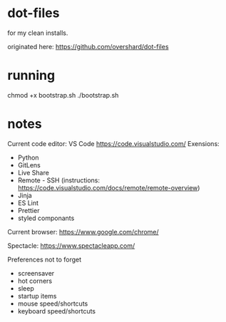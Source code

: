 # dot-files
for my clean installs.

originated here: https://github.com/overshard/dot-files

# running
chmod +x bootstrap.sh
./bootstrap.sh

# 
# notes
Current code editor: VS Code https://code.visualstudio.com/
Exensions:
- Python
- GitLens
- Live Share
- Remote - SSH (instructions: https://code.visualstudio.com/docs/remote/remote-overview)
- Jinja
- ES Lint
- Prettier
- styled componants

Current browser: https://www.google.com/chrome/

Spectacle: https://www.spectacleapp.com/

Preferences not to forget
- screensaver
- hot corners
- sleep
- startup items
- mouse speed/shortcuts
- keyboard speed/shortcuts
